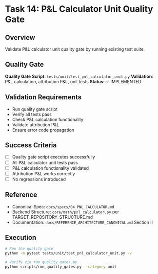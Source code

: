 # Task 14: P&L Calculator Unit Quality Gate

## Overview
Validate P&L calculator unit quality gate by running existing test suite.

## Quality Gate
**Quality Gate Script**: `tests/unit/test_pnl_calculator_unit.py`
**Validation**: P&L calculation, attribution P&L, unit tests
**Status**: ✅ IMPLEMENTED

## Validation Requirements
- Run quality gate script
- Verify all tests pass
- Check P&L calculation functionality
- Validate attribution P&L
- Ensure error code propagation

## Success Criteria
- [ ] Quality gate script executes successfully
- [ ] All P&L calculator unit tests pass
- [ ] P&L calculation functionality validated
- [ ] Attribution P&L works correctly
- [ ] No regressions introduced

## Reference
- Canonical Spec: `docs/specs/04_PNL_CALCULATOR.md`
- Backend Structure: `core/math/pnl_calculator.py` per TARGET_REPOSITORY_STRUCTURE.md
- Documentation: `docs/REFERENCE_ARCHITECTURE_CANONICAL.md` Section II

## Execution
```bash
# Run the quality gate
python -m pytest tests/unit/test_pnl_calculator_unit.py -v

# Verify via run_quality_gates.py
python scripts/run_quality_gates.py --category unit
```

